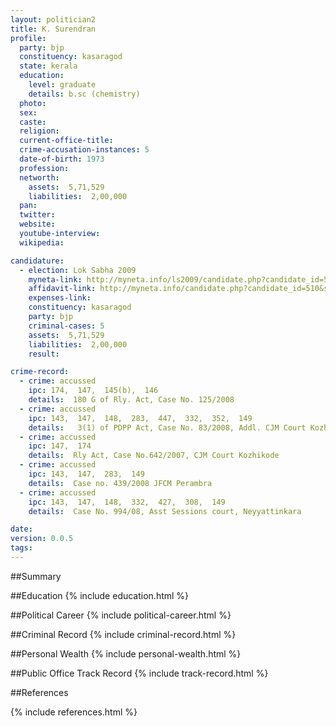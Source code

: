 ```yaml
---
layout: politician2
title: K. Surendran
profile: 
  party: bjp
  constituency: kasaragod
  state: kerala
  education: 
    level: graduate
    details: b.sc (chemistry)
  photo: 
  sex: 
  caste: 
  religion: 
  current-office-title: 
  crime-accusation-instances: 5
  date-of-birth: 1973
  profession: 
  networth: 
    assets:  5,71,529
    liabilities:  2,00,000
  pan: 
  twitter: 
  website: 
  youtube-interview: 
  wikipedia: 

candidature: 
  - election: Lok Sabha 2009
    myneta-link: http://myneta.info/ls2009/candidate.php?candidate_id=510
    affidavit-link: http://myneta.info/candidate.php?candidate_id=510&scan=original
    expenses-link: 
    constituency: kasaragod 
    party: bjp
    criminal-cases: 5
    assets:  5,71,529
    liabilities:  2,00,000
    result:  

crime-record: 
  - crime: accussed
    ipc: 174,  147,  145(b),  146
    details:  180 G of Rly. Act, Case No. 125/2008  
  - crime: accussed
    ipc: 143,  147,  148,  283,  447,  332,  352,  149
    details:   3(1) of PDPP Act, Case No. 83/2008, Addl. CJM Court Kozhikode  
  - crime: accussed
    ipc: 147,  174
    details:  Rly Act, Case No.642/2007, CJM Court Kozhikode  
  - crime: accussed
    ipc: 143,  147,  283,  149
    details:  Case no. 439/2008 JFCM Perambra  
  - crime: accussed
    ipc: 143,  147,  148,  332,  427,  308,  149
    details:  Case No. 994/08, Asst Sessions court, Neyyattinkara  

date: 
version: 0.0.5
tags: 
---
```

##Summary


##Education
{% include education.html %}


##Political Career
{% include political-career.html %}


##Criminal Record
{% include criminal-record.html %}


##Personal Wealth
{% include personal-wealth.html %}


##Public Office Track Record
{% include track-record.html %}


##References


{% include references.html %}